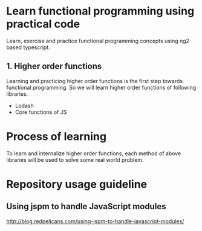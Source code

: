 # Learn functional programming using practical code

Learn, exercise and practice functional programming concepts using ng2 based typescript.

## 1. Higher order functions

Learning and practicing higher order functions is the first step towards functional programming.
So we will learn higher order functions of following libraries.

<ul>
<li>Lodash</li>
<li>Core functions of JS</li>
</ul>

# Process of learning

To learn and internalize higher order functions, each method of above libraries will be used to solve some real world problem.  

# Repository usage guideline

## Using jspm to handle JavaScript modules

http://blog.redpelicans.com/using-jspm-to-handle-javascript-modules/
